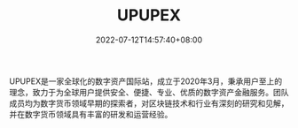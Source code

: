 ﻿---
weight: 
title: "UPUPEX"
description: "UPUPEX是一家全球化的数字资产国际站，成立于2020年3月，秉承用户至上的理念，致力于为全球用户提供安全、便捷、专业、优质的数字资产金融服务。"
date: 2022-07-12T14:57:40+08:00
lastmod: 2022-07-12T14:57:40+08:00
draft: false
authors: ["Simon"]
featuredImage: "upupex.webp"
link: "https://www.upupex.com/"
tags: ["交易所","UPUPEX"]
categories: ["navigation"]
navigation: ["交易所"]
lightgallery: true
toc: true
pinned: false
recommend: false
recommend1: false
---
UPUPEX是一家全球化的数字资产国际站，成立于2020年3月，秉承用户至上的理念，致力于为全球用户提供安全、便捷、专业、优质的数字资产金融服务。团队成员均为数字货币领域早期的探索者，对区块链技术和行业有深刻的研究和见解，并在数字货币领域具有丰富的研发和运营经验。
